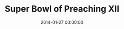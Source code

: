 ---
layout: series
series: "Super Bowl of Preaching XII"
permalink: "/super-bowl-of-preaching-xii/"
title: "Super Bowl of Preaching XII"
date: 2014-01-27 00:00:00
endDate: 2014-02-02 00:00:00
description: "Tome vs. Mingo in the annual smackdown of preaching."
src: "http://s3.amazonaws.com/crossroads-media/images/SB_XII_190x110.jpg"
---